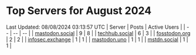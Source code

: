 # Top Servers for August 2024
Last Updated: 08/08/2024 03:13:57 UTC
| Server | Posts | Active Users |
| -- | -- | -- |
| [mastodon.social](https://mastodon.social/tags/PowerShell) | 9 | 8 |
| [techhub.social](https://techhub.social/tags/PowerShell) | 6 | 3 |
| [fosstodon.org](https://fosstodon.org/tags/PowerShell) | 2 | 2 |
| [infosec.exchange](https://infosec.exchange/tags/PowerShell) | 1 | 1 |
| [mastodon.uno](https://mastodon.uno/tags/PowerShell) | 1 | 1 |
| [mstdn.social](https://mstdn.social/tags/PowerShell) | 1 | 1 |
